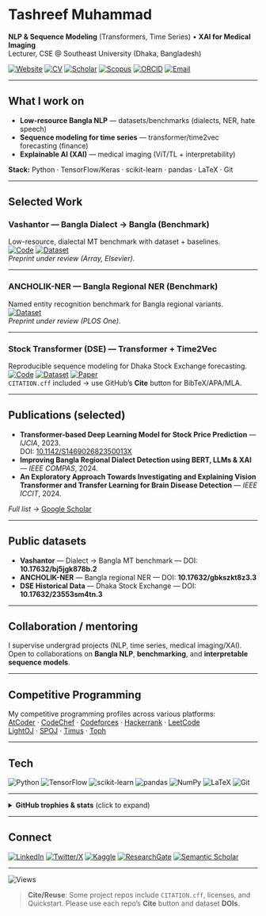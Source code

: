 # Tashreef Muhammad

**NLP & Sequence Modeling** (Transformers, Time Series) • **XAI for Medical Imaging**  
Lecturer, CSE @ Southeast University (Dhaka, Bangladesh)

[![Website](https://img.shields.io/badge/website-live-2563eb?logo=google-chrome&logoColor=white)](https://tashreefmuhammad.github.io)
[![CV](https://img.shields.io/badge/CV-PDF-111?logo=readthedocs)](https://tashreefmuhammad.github.io/Files/Tashreef_Muhammad_CV_Fall2026.pdf)
[![Scholar](https://img.shields.io/badge/Google%20Scholar-view-0A7ACA?logo=googlescholar&logoColor=white)](https://scholar.google.com/citations?user=W_IaQKAAAAAJ)
[![Scopus](https://img.shields.io/badge/Scopus-view-FF6C00?logo=elsevier&logoColor=white)](https://www.scopus.com/authid/detail.uri?authorId=57216696139)
[![ORCID](https://img.shields.io/badge/ORCID-0000--0002--9816--2547-A6CE39?logo=orcid&logoColor=white)](https://orcid.org/0000-0002-9816-2547)
[![Email](https://img.shields.io/badge/email-tashreef.muhammad%40gmail.com-6f6f6f?logo=gmail)](mailto:tashreef.muhammad@gmail.com)

---

## What I work on

- **Low-resource Bangla NLP** — datasets/benchmarks (dialects, NER, hate speech)
- **Sequence modeling for time series** — transformer/time2vec forecasting (finance)
- **Explainable AI (XAI)** — medical imaging (ViT/TL + interpretability)

**Stack:** Python · TensorFlow/Keras · scikit-learn · pandas · LaTeX · Git

---

## Selected Work

### Vashantor — Bangla Dialect → Bangla (Benchmark)
Low-resource, dialectal MT benchmark with dataset + baselines.  
[![Code](https://img.shields.io/badge/Code-GitHub-000?logo=github)](https://github.com/Mukaffi28/Vashantor-A-Large-scale-Multilingual-Benchmark-Dataset)
[![Dataset](https://img.shields.io/badge/Dataset-DOI%3A%2010.17632%2Fbj5jgk878b.2-0A7ACA)](https://data.mendeley.com/datasets/bj5jgk878b/2)  
_Preprint under review (Array, Elsevier)._

---

### ANCHOLIK-NER — Bangla Regional NER (Benchmark)
Named entity recognition benchmark for Bangla regional variants.  
[![Dataset](https://img.shields.io/badge/Dataset-DOI%3A%2010.17632%2Fgbkszkt8z3.3-0A7ACA)](https://data.mendeley.com/datasets/gbkszkt8z3/3)  
_Preprint under review (PLOS One)._

---

### Stock Transformer (DSE) — Transformer + Time2Vec
Reproducible sequence modeling for Dhaka Stock Exchange forecasting.  
[![Code](https://img.shields.io/badge/Code-GitHub-000?logo=github)](https://github.com/TashreefMuhammad/Transformer-to-predict-stock-market-using-time2vec)
[![Dataset](https://img.shields.io/badge/Dataset-DOI%3A%2010.17632%2F23553sm4tn.3-0A7ACA)](https://data.mendeley.com/datasets/23553sm4tn/3)
[![Paper](https://img.shields.io/badge/Paper-DOI%3A%2010.1142%2FS146902682350013X-444)](https://doi.org/10.1142/S146902682350013X)  
`CITATION.cff` included → use GitHub’s **Cite** button for BibTeX/APA/MLA.

---

## Publications (selected)

- **Transformer-based Deep Learning Model for Stock Price Prediction** — *IJCIA*, 2023.  
  DOI: [10.1142/S146902682350013X](https://doi.org/10.1142/S146902682350013X)
- **Improving Bangla Regional Dialect Detection using BERT, LLMs & XAI** — *IEEE COMPAS*, 2024.
- **An Exploratory Approach Towards Investigating and Explaining Vision Transformer and Transfer Learning for Brain Disease Detection** — *IEEE ICCIT*, 2024.

*Full list →* [Google Scholar](https://scholar.google.com/citations?user=W_IaQKAAAAAJ)

---

## Public datasets

- **Vashantor** — Dialect → Bangla MT benchmark — DOI: **10.17632/bj5jgk878b.2**  
- **ANCHOLIK-NER** — Bangla regional NER — DOI: **10.17632/gbkszkt8z3.3**  
- **DSE Historical Data** — Dhaka Stock Exchange — DOI: **10.17632/23553sm4tn.3**

---

## Collaboration / mentoring
I supervise undergrad projects (NLP, time series, medical imaging/XAI).  
Open to collaborations on **Bangla NLP**, **benchmarking**, and **interpretable sequence models**.

---

## Competitive Programming

My competitive programming profiles across various platforms:  
[AtCoder](https://atcoder.jp/users/Dragneel) · [CodeChef](https://www.codechef.com/users/total_looser) · [Codeforces](http://codeforces.com/profile/DragonDragneel) · [Hackerrank](https://www.hackerrank.com/CorruptedDreamer) · [LeetCode](https://leetcode.com/TashreefMuhammad/)  
[LightOJ](https://lightoj.com/user/dragneel) · [SPOJ](https://www.spoj.com/users/dragneel/) · [Timus](https://acm.timus.ru/author.aspx?id=274987) · [Toph](https://toph.co/u/Dragneel)

---

## Tech

![Python](https://img.shields.io/badge/Python-3.10%2B-3776AB?logo=python&logoColor=white)
![TensorFlow](https://img.shields.io/badge/TensorFlow-FF6F00?logo=tensorflow&logoColor=white)
![scikit-learn](https://img.shields.io/badge/scikit--learn-F7931E?logo=scikitlearn&logoColor=white)
![pandas](https://img.shields.io/badge/pandas-150458?logo=pandas&logoColor=white)
![NumPy](https://img.shields.io/badge/NumPy-013243?logo=numpy&logoColor=white)
![LaTeX](https://img.shields.io/badge/LaTeX-008080?logo=latex&logoColor=white)
![Git](https://img.shields.io/badge/Git-F05032?logo=git&logoColor=white)

---

<details>
<summary><b>GitHub trophies & stats</b> (click to expand)</summary>

<br/>

<p align="center">
  <a href="https://github.com/ryo-ma/github-profile-trophy">
    <img src="https://github-profile-trophy.vercel.app/?username=TashreefMuhammad&theme=onedark&row=1&column=6&no-frame=true&no-bg=true" alt="GitHub Trophies"/>
  </a>
</p>

<p align="center">
  <img src="https://github-readme-stats.vercel.app/api?username=TashreefMuhammad&show_icons=true&theme=dracula" alt="GitHub Stats"/>
</p>

<p align="center">
  <img src="https://github-readme-stats.vercel.app/api/top-langs/?username=TashreefMuhammad&layout=compact&langs_count=8&theme=dracula" alt="Top languages across repos"/>
</p>

<p align="center">
  <img src="https://github-readme-streak-stats.herokuapp.com/?user=TashreefMuhammad&theme=dark" alt="GitHub Streak"/>
</p>

</details>

---

## Connect

[![LinkedIn](https://img.shields.io/badge/LinkedIn-connect-0A66C2?logo=linkedin&logoColor=white)](https://www.linkedin.com/in/tashreef-muhammad)
[![Twitter/X](https://img.shields.io/badge/Twitter-@dragontashreef-1D9BF0?logo=x&logoColor=white)](https://twitter.com/dragontashreef)
[![Kaggle](https://img.shields.io/badge/Kaggle-profile-20BEFF?logo=kaggle&logoColor=white)](https://kaggle.com/tashreefmuhammad)
[![ResearchGate](https://img.shields.io/badge/ResearchGate-profile-00CCBB?logo=researchgate&logoColor=white)](https://www.researchgate.net/profile/Tashreef-Muhammad)
[![Semantic Scholar](https://img.shields.io/badge/Semantic%20Scholar-author-222?logo=semanticscholar&logoColor=white)](https://www.semanticscholar.org/author/Tashreef-Muhammad/1642304975)

---

![Views](https://komarev.com/ghpvc/?username=TashreefMuhammad&label=Profile%20views&color=0e75b6&style=flat)

> **Cite/Reuse**: Some project repos include `CITATION.cff`, licenses, and Quickstart. Please use each repo’s **Cite** button and dataset **DOIs**.
